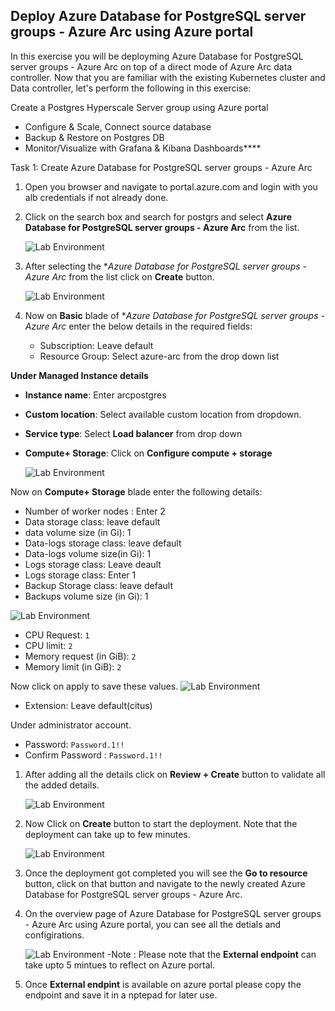 ## Deploy Azure Database for PostgreSQL server groups - Azure Arc using Azure portal
In this exercise you will be deployming Azure Database for PostgreSQL server groups - Azure Arc on top of a direct mode of Azure Arc data controller.
Now that you are familiar with the existing Kubernetes cluster and Data controller, let's perform the following in this exercise:

Create a Postgres Hyperscale Server group using Azure portal
 * Configure & Scale, Connect source database
 * Backup & Restore on Postgres DB
 * Monitor/Visualize with Grafana & Kibana Dashboards****

Task 1: Create Azure Database for PostgreSQL server groups - Azure Arc

1. Open you browser and navigate to portal.azure.com and login with you alb credentials if not already done.

1. Click on the search box and search for postgrs and select **Azure Database for PostgreSQL server groups - Azure Arc** from the list.

   ![](.././media/36.png "Lab Environment")
   
1. After selecting the **Azure Database for PostgreSQL server groups - Azure Arc* from the list click on **Create** button.

    ![](.././media/36.png "Lab Environment")
    
1. Now on **Basic** blade of **Azure Database for PostgreSQL server groups - Azure Arc* enter the below details in the required fields:

   * Subscription: Leave default
   * Resource Group: Select azure-arc from the drop down list

**Under Managed Instance details**
   
   * **Instance name**: Enter arcpostgres
  
   * **Custom location**: Select available custom location from dropdown.
   
   * **Service type**: Select **Load balancer** from drop down
    
   * **Compute+ Storage**: Click on **Configure compute + storage**
      
      ![](.././media/37.png "Lab Environment")
      
      
   Now on **Compute+ Storage** blade enter the following details:
   
   * Number of worker nodes : Enter 2
   * Data storage class: leave default
   * data volume size (in Gi): 1
   * Data-logs storage class: leave default
   * Data-logs volume size(in Gi): 1
   * Logs storage class: Leave deault
   * Logs storage class: Enter 1
   * Backup Storage class: leave default
   * Backups volume size (in Gi): 1

   ![](.././media/38.png "Lab Environment")
   * CPU Request: ```1```
   * CPU limit: ```2```
   * Memory request (in GiB): ```2```
   * Memory limit (in GiB): ```2```

  Now click on apply to save these values.
   ![](.././media/39.png "Lab Environment")
   
  * Extension: Leave default(citus)
  
  Under administrator account.
  * Password: ```Password.1!!```
  * Confirm Password : ```Password.1!!```

1. After adding all the details click on **Review + Create** button to validate all the added details.
 
   ![](.././media/40.png "Lab Environment")

1. Now Click on **Create** button to start the deployment. Note that the deployment can take up to few minutes.
 
   ![](.././media/41.png "Lab Environment")
   
1. Once the deployment got completed you will see the **Go to resource** button, click on that button and navigate to the newly created Azure Database for PostgreSQL server groups - Azure Arc.

1. On the overview page of Azure Database for PostgreSQL server groups - Azure Arc using Azure portal, you can see all the detials and configirations.

    ![](.././media/42.png "Lab Environment")
   -Note : Please note that the **External endpoint** can take upto 5 mintues to reflect on Azure portal.
  
1. Once **External endpint** is available on azure portal please copy the endpoint and save it in a nptepad for later use.

